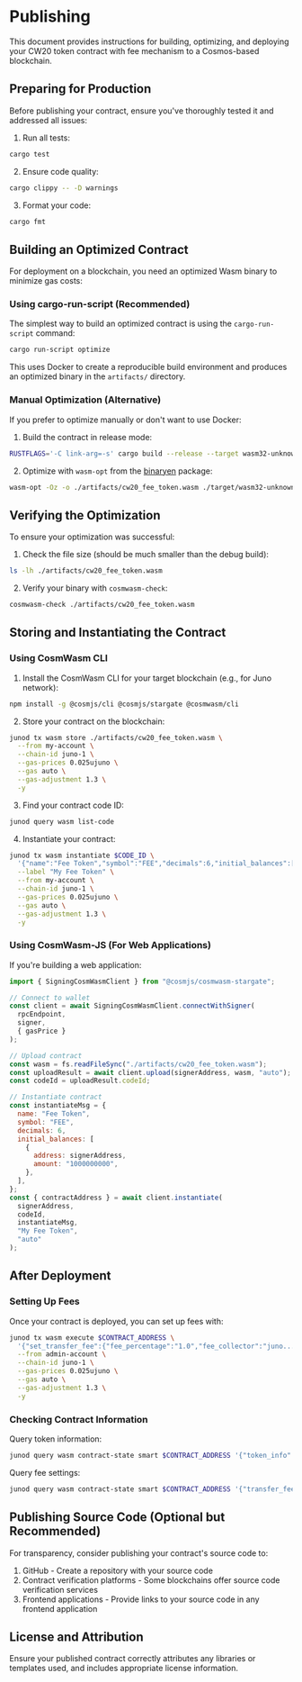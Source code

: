 # Publishing

This document provides instructions for building, optimizing, and deploying your CW20 token contract with fee mechanism to a Cosmos-based blockchain.

## Preparing for Production

Before publishing your contract, ensure you've thoroughly tested it and addressed all issues:

1. Run all tests:
```sh
cargo test
```

2. Ensure code quality:
```sh
cargo clippy -- -D warnings
```

3. Format your code:
```sh
cargo fmt
```

## Building an Optimized Contract

For deployment on a blockchain, you need an optimized Wasm binary to minimize gas costs:

### Using cargo-run-script (Recommended)

The simplest way to build an optimized contract is using the `cargo-run-script` command:

```sh
cargo run-script optimize
```

This uses Docker to create a reproducible build environment and produces an optimized binary in the `artifacts/` directory.

### Manual Optimization (Alternative)

If you prefer to optimize manually or don't want to use Docker:

1. Build the contract in release mode:
```sh
RUSTFLAGS='-C link-arg=-s' cargo build --release --target wasm32-unknown-unknown
```

2. Optimize with `wasm-opt` from the [binaryen](https://github.com/WebAssembly/binaryen) package:
```sh
wasm-opt -Oz -o ./artifacts/cw20_fee_token.wasm ./target/wasm32-unknown-unknown/release/cw20_fee_token.wasm
```

## Verifying the Optimization

To ensure your optimization was successful:

1. Check the file size (should be much smaller than the debug build):
```sh
ls -lh ./artifacts/cw20_fee_token.wasm
```

2. Verify your binary with `cosmwasm-check`:
```sh
cosmwasm-check ./artifacts/cw20_fee_token.wasm
```

## Storing and Instantiating the Contract

### Using CosmWasm CLI

1. Install the CosmWasm CLI for your target blockchain (e.g., for Juno network):
```sh
npm install -g @cosmjs/cli @cosmjs/stargate @cosmwasm/cli
```

2. Store your contract on the blockchain:
```sh
junod tx wasm store ./artifacts/cw20_fee_token.wasm \
  --from my-account \
  --chain-id juno-1 \
  --gas-prices 0.025ujuno \
  --gas auto \
  --gas-adjustment 1.3 \
  -y
```

3. Find your contract code ID:
```sh
junod query wasm list-code
```

4. Instantiate your contract:
```sh
junod tx wasm instantiate $CODE_ID \
  '{"name":"Fee Token","symbol":"FEE","decimals":6,"initial_balances":[{"address":"juno...","amount":"1000000000"}]}' \
  --label "My Fee Token" \
  --from my-account \
  --chain-id juno-1 \
  --gas-prices 0.025ujuno \
  --gas auto \
  --gas-adjustment 1.3 \
  -y
```

### Using CosmWasm-JS (For Web Applications)

If you're building a web application:

```javascript
import { SigningCosmWasmClient } from "@cosmjs/cosmwasm-stargate";

// Connect to wallet
const client = await SigningCosmWasmClient.connectWithSigner(
  rpcEndpoint,
  signer,
  { gasPrice }
);

// Upload contract
const wasm = fs.readFileSync("./artifacts/cw20_fee_token.wasm");
const uploadResult = await client.upload(signerAddress, wasm, "auto");
const codeId = uploadResult.codeId;

// Instantiate contract
const instantiateMsg = {
  name: "Fee Token",
  symbol: "FEE",
  decimals: 6,
  initial_balances: [
    {
      address: signerAddress,
      amount: "1000000000",
    },
  ],
};
const { contractAddress } = await client.instantiate(
  signerAddress,
  codeId,
  instantiateMsg,
  "My Fee Token",
  "auto"
);
```

## After Deployment

### Setting Up Fees

Once your contract is deployed, you can set up fees with:

```sh
junod tx wasm execute $CONTRACT_ADDRESS \
  '{"set_transfer_fee":{"fee_percentage":"1.0","fee_collector":"juno..."}}' \
  --from admin-account \
  --chain-id juno-1 \
  --gas-prices 0.025ujuno \
  --gas auto \
  --gas-adjustment 1.3 \
  -y
```

### Checking Contract Information

Query token information:
```sh
junod query wasm contract-state smart $CONTRACT_ADDRESS '{"token_info":{}}'
```

Query fee settings:
```sh
junod query wasm contract-state smart $CONTRACT_ADDRESS '{"transfer_fee":{}}'
```

## Publishing Source Code (Optional but Recommended)

For transparency, consider publishing your contract's source code to:

1. GitHub - Create a repository with your source code
2. Contract verification platforms - Some blockchains offer source code verification services
3. Frontend applications - Provide links to your source code in any frontend application

## License and Attribution

Ensure your published contract correctly attributes any libraries or templates used, and includes appropriate license information.